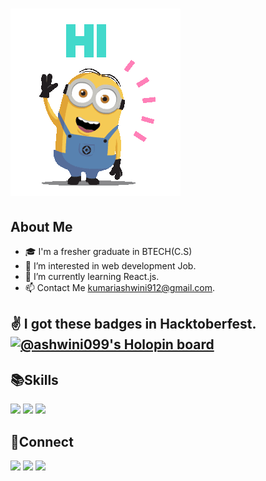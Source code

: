# <img src="hiGif.gif"/> #




## About Me ##
* 🎓 I'm a fresher graduate in BTECH(C.S)
* 👀 I’m interested in web development Job.
* 🌱 I’m currently learning React.js.
* 📫 Contact Me kumariashwini912@gmail.com.

<!---
ashwini099/ashwini099 is a ✨ special ✨ repository because its `README.md` (this file) appears on your GitHub profile.
You can click the Preview link to take a look at your changes.
--->
:v: I got these badges in Hacktoberfest.
[![@ashwini099's Holopin board](https://holopin.me/ashwini099)](https://holopin.io/@ashwini099)
- 
## :books:Skills ##
<img src="https://img.shields.io/badge/HTML5-E34F26?style=for-the-badge&logo=html5&logoColor=white"/>
<img src="https://img.shields.io/badge/CSS3-1572B6?style=for-the-badge&logo=css3&logoColor=white"/>
<img src="https://img.shields.io/badge/JavaScript-323330?style=for-the-badge&logo=javascript&logoColor=F7DF1E"/>

## :handshake:Connect ##
[<img src="https://img.shields.io/badge/LinkedIn-0077B5?linkedin.com/in/kumari-ashwinistyle=for-the-badge&logo=linkedin&logoColor=white"/>](https://www.linkedin.com/in/kumari-ashwini/)
[<img src="https://img.shields.io/badge/-Hackerrank-2EC866?style=for-the-badge&logo=HackerRank&logoColor=white"/>](https://www.hackerrank.com/kumariashwini912)
[<img src="https://img.shields.io/badge/GitHub-100000?style=for-the-badge&logo=github&logoColor=white"/>](https://github.com/ashwini099)


